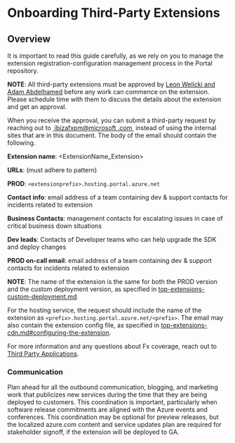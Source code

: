 # Onboarding Third-Party Extensions

## Overview

It is important to read this guide carefully, as we rely on you to manage the extension registration-configuration management process in the Portal repository. 

**NOTE**: All third-party extensions must be approved by <a href="mailto:ibiza-onboarding@microsoft.com?subject=Third%20Party%20Applications%20(External%20partners)">Leon Welicki and Adam Abdelhamed</a> before any work can commence on the extension. Please schedule time with them to discuss the details about the extension and get an approval. 


When you receive the approval, you can submit a third-party request by reaching out to <a href="mailto:ibizafxpm@microsoft.com?subject=New%20Third%20Party%20Extension%20Onboarding%20Request&body=Extension%20name:%20%20&lt;ExtensionName_Extension&gt;%20%20%0D%0A%20%0D%0AURLs:%20%20(must%20adhere%20to%20pattern)%20%20%0D%0A%20%0D%0APROD:%20%20%20&lt;extensionprefix&gt;.hosting.portal.azure.net%20%0D%0A%20%0D%0AContact%20info:%20%20&lt;email%20address%20of%20a%20team%20containing%20dev%20and%20support%20contacts%20for%20incidents%20related%20to%20extension>%20%0D%0A%20%0D%0ABusiness%20Contacts:%20&lt;management%20contacts%20for%20escalating%20issues%20in%20case%20of%20critical%20business%20down%20situations&gt;%20%0D%0A%20%0D%0ADev%20leads:%20%20&lt;Contacts%20of%20Developer%20teams%20who%20can%20help%20upgrade%20the%20SDK%20and%20deploy%20changes&gt;%20%0D%0A%20%0D%0APROD%20on-call%20email:%20%20&lt;email%20address%20of%20a%20team%20containing%20dev%20and%20support%20contacts%20for%20incidents%20related%20to%20extension&gt;%20%0D%0A%20%0D%0A"> ibizafxpm@microsoft .com </a> instead of using the internal sites that are in this document. The body of the email should contain the following.

<!--
When you receive the approval, you can submit a third-party request by sending an email  to <a href="mailto:ibizafxpm@microsoft.com?subject=New%20Third%20Party%20Extension%20Onboarding%20Request&body=Extension%20name:%20%20&lt;ExtensionName_Extension&gt;%20%20&lt;br&gt;%20&lt;br&gt;URLs:%20%20(must%20adhere%20to%20pattern)%20&lt;br&gt;%20&lt;br&gt;PROD:%20%20%20&lt;extensionprefix&gt;.hosting.portal.azure.net%20&lt;br&gt;%20&lt;br&gt;Contact%20info:%20%20&lt;email%20address%20of%20a%20team%20containing%20dev%20and%20support%20contacts%20for%20incidents%20related%20to%20extension>%20&lt;br&gt;%20&lt;br&gt;Business%20Contacts:%20&lt;management%20contacts%20for%20escalating%20issues%20in%20case%20of%20critical%20business%20down%20situations&gt;%20&lt;br&gt;%20&lt;br&gt;Dev%20leads:%20%20&lt;Contacts%20of%20Developer%20teams%20who%20can%20help%20upgrade%20the%20SDK%20and%20deploy%20changes&gt;%20&lt;br&gt;%20&lt;br&gt;PROD%20on-call%20email:%20%20&lt;email%20address%20of%20a%20team%20containing%20dev%20and%20support%20contacts%20for%20incidents%20related%20to%20extension&gt;%20&lt;br&gt;%20&lt;br&gt;">ibizafxpm@microsoft.com</a> instead of using the internal sites that are in this document. The body of the email should contain the following.
--> 
**Extension name**: <ExtensionName_Extension> 

**URLs**: (must adhere to pattern)

**PROD**: `<extensionprefix>.hosting.portal.azure.net`

**Contact info**: email address of a team containing dev & support contacts for incidents related to extension

**Business Contacts**: management contacts for escalating issues in case of critical business down situations

**Dev leads**: Contacts of Developer teams who can help upgrade the SDK and deploy changes

**PROD on-call email**: email address of a team containing dev & support contacts for incidents related to extension

**NOTE**: The name of the extension is the same for both the PROD version and the custom deployment version, as specified in [top-extensions-custom-deployment.md](top-extensions-custom-deployment.md). 

For the hosting service, the request should include the name of the extension as `<prefix>.hosting.portal.azure.net/<prefix>`. The email may also contain the extension config file, as specified in [top-extensions-cdn.md#configuring-the-extension](top-extensions-cdn.md#configuring-the-extension).

For more information and any questions about Fx coverage, reach out to 
<a href="mailto:ibiza-onboarding@microsoft.com?subject=Third%20Party Applications%20(External%20partners)">Third Party Applications</a>.

### Communication

Plan ahead for all the outbound communication, blogging, and marketing work that publicizes new services during the time that they are being deployed to customers. This coordination is important, particularly when software release commitments are aligned with the Azure events and conferences. This coordination may be optional for preview releases, but the localized azure.com content and service updates plan are required for stakeholder signoff, if the extension will be deployed to GA.
